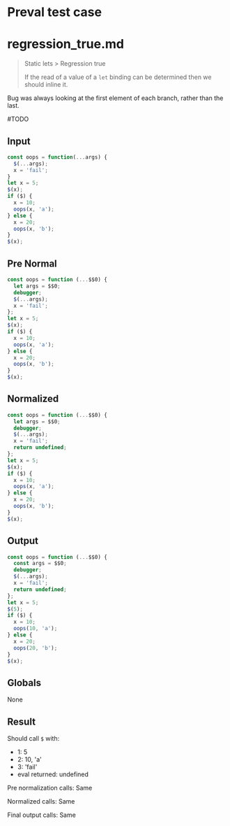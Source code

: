 # Preval test case

# regression_true.md

> Static lets > Regression true
>
> If the read of a value of a `let` binding can be determined then we should inline it.

Bug was always looking at the first element of each branch, rather than the last.

#TODO

## Input

`````js filename=intro
const oops = function(...args) {
  $(...args);
  x = 'fail';
}
let x = 5;
$(x);
if ($) {
  x = 10;
  oops(x, 'a');
} else {
  x = 20;
  oops(x, 'b');
}
$(x);
`````

## Pre Normal

`````js filename=intro
const oops = function (...$$0) {
  let args = $$0;
  debugger;
  $(...args);
  x = 'fail';
};
let x = 5;
$(x);
if ($) {
  x = 10;
  oops(x, 'a');
} else {
  x = 20;
  oops(x, 'b');
}
$(x);
`````

## Normalized

`````js filename=intro
const oops = function (...$$0) {
  let args = $$0;
  debugger;
  $(...args);
  x = 'fail';
  return undefined;
};
let x = 5;
$(x);
if ($) {
  x = 10;
  oops(x, 'a');
} else {
  x = 20;
  oops(x, 'b');
}
$(x);
`````

## Output

`````js filename=intro
const oops = function (...$$0) {
  const args = $$0;
  debugger;
  $(...args);
  x = 'fail';
  return undefined;
};
let x = 5;
$(5);
if ($) {
  x = 10;
  oops(10, 'a');
} else {
  x = 20;
  oops(20, 'b');
}
$(x);
`````

## Globals

None

## Result

Should call `$` with:
 - 1: 5
 - 2: 10, 'a'
 - 3: 'fail'
 - eval returned: undefined

Pre normalization calls: Same

Normalized calls: Same

Final output calls: Same
